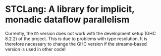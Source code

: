 # STCLang: A library for implicit, monadic dataflow parallelism




Currently, the `DD` version does not work with the development setup (GHC 8.2.2)
 of the project. This is due to problems with type resolution. It is therefore
 necessary to change the GHC version if the streams-based version is used in
 other code!
